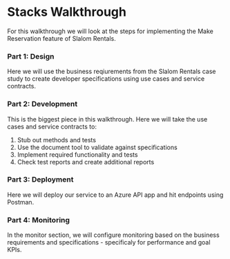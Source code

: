# Stacks Walkthrough
For this walkthrough we will look at the steps for implementing the Make Reservation feature
of Slalom Rentals.

### Part 1: Design
Here we will use the business reqiurements from the Slalom Rentals case
study to create developer specifications using use cases
and service contracts.  

### Part 2: Development
This is the biggest piece in this walkthrough.  Here we will take the use cases
and service contracts to:
1. Stub out methods and tests
2. Use the document tool to validate against specifications
3. Implement required functionality and tests
4. Check test reports and create additional reports

### Part 3: Deployment
Here we will deploy our service to an Azure API app and hit endpoints
using Postman.

### Part 4: Monitoring
In the monitor section, we will configure monitoring based on the business 
requirements and specifications - specificaly for performance and goal KPIs.